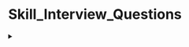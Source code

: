 # Skill_Interview_Questions

<details>
    <summary></summary>
    <p></p>
    <p></p>
    <p></p>
</details>